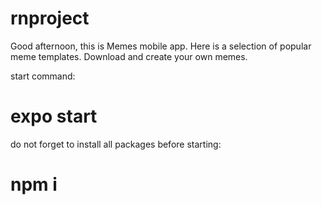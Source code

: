 # rnproject

Good afternoon, this is Memes mobile app.
Here is a selection of popular meme templates.
Download and create your own memes.

start command:
# expo start
do not forget to install all packages before starting:
# npm i